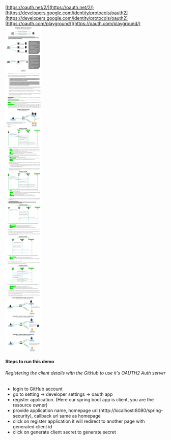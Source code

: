 [https://oauth.net/2/](https://oauth.net/2/)
[https://developers.google.com/identity/protocols/oauth2](https://developers.google.com/identity/protocols/oauth2)
[https://oauth.com/playground/](https://oauth.com/playground/)
<img src="images/oauth.png">

#### Steps to run this demo
###### Registering the client details with the GitHub to use it's OAUTH2 Auth server
* login to GitHub account
* go to setting -> developer settings -> oauth app
* register application. (Here our spring boot app is client, you are the resource owner)
* provide application name, homepage url (htttp://localhost:8080/spring-security), callback url same as homepage
* click on register application it will redirect to another page with generated client id
* click on generate client secret to generate secret
